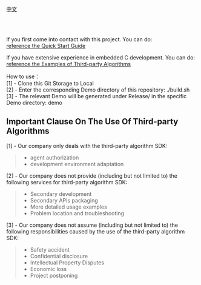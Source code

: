 <br/>
<br/>


[中文](README_CN.md)

<br />
<br />

If you first come into contact with this project. You can do:  
[reference the Quick Start Guide](https://www.easy-eai.com/document_details/3/133)

If you have extensive experience in embedded C development. You can do:  
[reference the Examples of Third-party Algorithms](https://www.easy-eai.com/document_details/3/33)


How to use：  
[1] - Clone this Git Storage to Local   
[2] - Enter the corresponding Demo directory of this repository: ./build.sh   
[3] - The relevant Demo will be generated under Release/ in the specific Demo directory: demo  


## Important Clause On The Use Of Third-party Algorithms  

[1] - Our company only deals with the third-party algorithm SDK:
> * agent authorization
> * development environment adaptation

[2] - Our company does not provide (including but not limited to) the following services for third-party algorithm SDK:
> * Secondary development
> * Secondary APIs packaging
> * More detailed usage examples
> * Problem location and troubleshooting

[3] - Our company does not assume (including but not limited to) the following responsibilities caused by the use of the third-party algorithm SDK:
> * Safety accident
> * Confidential disclosure
> * Intellectual Property Disputes
> * Economic loss
> * Project postponing
